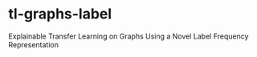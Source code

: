 # tl-graphs-label
Explainable Transfer Learning on Graphs Using a Novel Label Frequency Representation
